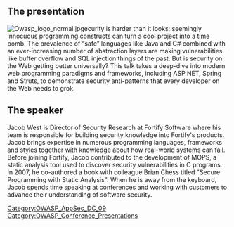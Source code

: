 ## The presentation

![Owasp_logo_normal.jpg](Owasp_logo_normal.jpg
"Owasp_logo_normal.jpg")ecurity is harder than it looks: seemingly
innocuous programming constructs can turn a cool project into a time
bomb. The prevalence of “safe” languages like Java and C\# combined with
an ever-increasing number of abstraction layers are making
vulnerabilities like buffer overflow and SQL injection things of the
past. But is security on the Web getting better universally? This talk
takes a deep-dive into modern web programming paradigms and frameworks,
including ASP.NET, Spring and Struts, to demonstrate security
anti-patterns that every developer on the Web needs to grok.

## The speaker

Jacob West is Director of Security Research at Fortify Software where
his team is responsible for building security knowledge into Fortify's
products. Jacob brings expertise in numerous programming languages,
frameworks and styles together with knowledge about how real-world
systems can fail. Before joining Fortify, Jacob contributed to the
development of MOPS, a static analysis tool used to discover security
vulnerabilities in C programs. In 2007, he co-authored a book with
colleague Brian Chess titled "Secure Programming with Static Analysis".
When he is away from the keyboard, Jacob spends time speaking at
conferences and working with customers to advance their understanding of
software security.

[Category:OWASP_AppSec_DC_09](Category:OWASP_AppSec_DC_09 "wikilink")
[Category:OWASP_Conference_Presentations](Category:OWASP_Conference_Presentations "wikilink")